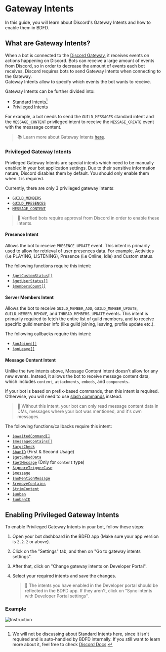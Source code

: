 # Gateway Intents
In this guide, you will learn about Discord's Gateway Intents and how to enable them in BDFD.

## What are Gateway Intents?
When a bot is connected to the [Discord Gateway](https://discord.com/developers/docs/topics/gateway), it receives events on actions happening on Discord.
Bots can receive a large amount of events from Discord, so in order to decrease the amount of events each bot receives, Discord requires bots to send Gateway Intents when connecting to the Gateway.\
Gateway Intents allow to specify which events the bot wants to receive.

Gateway Intents can be further divided into:
- Standard Intents[^1]
- [Privileged Intents](#privileged-gateway-intents)

For example, a bot needs to send the `GUILD_MESSAGES` standard intent and the `MESSAGE_CONTENT` privileged intent to receive the `MESSAGE_CREATE` event with the messsage content.

> 📚 Learn more about Gateway Intents [here](https://discord.com/developers/docs/topics/gateway#gateway-intents).

### Privileged Gateway Intents
Privileged Gateway Intents are special intents which need to be manually enabled in your bot application settings.
Due to their sensitive information nature, Discord disables them by default.
You should only enable them when it is required.

Currently, there are only 3 privileged gateway intents:
- [`GUILD_MEMBERS`](#server-members-intent)
- [`GUILD_PRESENCES`](#presence-intent)
- [`MESSAGE_CONTENT`](#message-content-intent)

> 📌 Verified bots require approval from Discord in order to enable these intents.

#### Presence Intent
Allows the bot to receive `PRESENCE_UPDATE` event.
This intent is primarily used to allow for retrieval of user presences data.
For example, Activities (i.e PLAYING, LISTENING), Presence (i.e Online, Idle) and Custom status.

The following functions require this intent:
- [`$getCustomStatus[]`](../../bdscript/getCustomStatus.md)
- [`$getUserStatus[]`](../../bdscript/getUserStatus.md)
- [`$membersCount[]`](../../bdscript/membersCount.md#second-usage)

#### Server Members Intent
Allows the bot to receive `GUILD_MEMBER_ADD`, `GUILD_MEMBER_UPDATE`, `GUILD_MEMBER_REMOVE`, and `THREAD_MEMBERS_UPDATE` events.
This intent is primarily required to fetch the entire list of guild members, and to receive specific guild member info (like guild joining, leaving, profile update etc.).

The following callbacks require this intent:
- [`$onJoined[]`](../../callbacks/onJoined.md)
- [`$onLeave[]`](../../callbacks/onLeave.md)

#### Message Content Intent
Unlike the two intents above, Message Content Intent doesn't allow for any new events.
Instead, it allows the bot to receive message content data, which includes `content`, `attachments`, `embeds`, and `components`.

If your bot is based on prefix-based commands, then this intent is required.
Otherwise, you will need to use [slash commands](../general/interactions/slashCommands/aboutSlashCommands.md) instead.

> 📌 Without this intent, your bot can only read message content data in DMs, messages where your bot was mentioned, and it's own messages.

The following functions/callbacks require this intent:
- [`$awaitedCommand[]`](../general/awaitedCommands.md)
- [`$messageContains[]`](../../premium/messageContains.md)
- [`$argsCheck`](../../bdscript/argsCheck.md)
- [`$banID`](../../bdscript/banID.md) (First & Second Usage)
- [`$getEmbedData`](../../bdscript/getEmbedData.md)
- [`$getMessage`](../../bdscript/getMessage.md) (Only for `content` type)
- [`$ignoreTriggerCase`](../../premium/ignoreTriggerCase.md)
- [`$message`](../../bdscript/message.md)
- [`$noMentionMessage`](../../bdscript/noMentionMessage.md)
- [`$removeContains`](../../bdscript/removeContains.md)
- [`$trimContent`](../../bdscript/trimContent.md)
- [`$unban`](../../bdscript/unban.md)
- [`$unbanID`](../../bdscript/unbanID.md#usage-1)

## Enabling Privileged Gateway Intents
To enable Privileged Gateway Intents in your bot, follow these steps:

1. Open your bot dashboard in the BDFD app (Make sure your app version is `2.2.2` or above).
2. Click on the "Settings" tab, and then on "Go to gateway intents settings".
3. After that, click on "Change gateway intents on Developer Portal".
4. Select your required intents and save the changes.

    > 📌 The intents you have enabled in the Developer portal should be reflected in the BDFD app. If they aren't, click on "Sync intents with Developer Portal settings".

### Example
![Instruction](https://user-images.githubusercontent.com/70456337/199396053-706bc3a5-fc19-4f03-b40f-9cf13755750c.gif)

[^1]:  We will not be discussing about Standard Intents here, since it isn't required and is auto-handled by BDFD internally. If you still want to learn more about it, feel free to check [Discord Docs](https://discord.com/developers/docs/topics/gateway#gateway-intents).
